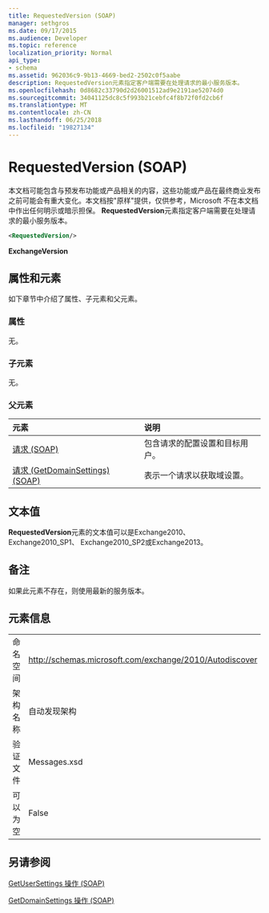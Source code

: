 ```yaml
---
title: RequestedVersion (SOAP)
manager: sethgros
ms.date: 09/17/2015
ms.audience: Developer
ms.topic: reference
localization_priority: Normal
api_type:
- schema
ms.assetid: 962036c9-9b13-4669-bed2-2502c0f5aabe
description: RequestedVersion元素指定客户端需要在处理请求的最小服务版本。
ms.openlocfilehash: 0d8682c33790d2d26001512ad9e2191ae52074d0
ms.sourcegitcommit: 34041125dc8c5f993b21cebfc4f8b72f0fd2cb6f
ms.translationtype: MT
ms.contentlocale: zh-CN
ms.lasthandoff: 06/25/2018
ms.locfileid: "19827134"
---
```

# <a name="requestedversion-soap"></a>RequestedVersion (SOAP)

本文档可能包含与预发布功能或产品相关的内容，这些功能或产品在最终商业发布之前可能会有重大变化。本文档按"原样"提供，仅供参考，Microsoft 不在本文档中作出任何明示或暗示担保。 **RequestedVersion**元素指定客户端需要在处理请求的最小服务版本。 
  
```XML
<RequestedVersion/>
```

 **ExchangeVersion**
## <a name="attributes-and-elements"></a>属性和元素

如下章节中介绍了属性、子元素和父元素。
  
### <a name="attributes"></a>属性

无。
  
### <a name="child-elements"></a>子元素

无。
  
### <a name="parent-elements"></a>父元素

|**元素**|**说明**|
|:-----|:-----|
|[请求 (SOAP)](request-soap.md) <br/> |包含请求的配置设置和目标用户。  <br/> |
|[请求 (GetDomainSettings) (SOAP)](request-getdomainsettingssoap.md) <br/> |表示一个请求以获取域设置。  <br/> |
   
## <a name="text-value"></a>文本值

**RequestedVersion**元素的文本值可以是Exchange2010、 Exchange2010_SP1、 Exchange2010_SP2或Exchange2013。
  
## <a name="remarks"></a>备注

如果此元素不存在，则使用最新的服务版本。
  
## <a name="element-information"></a>元素信息

|||
|:-----|:-----|
|命名空间  <br/> |http://schemas.microsoft.com/exchange/2010/Autodiscover  <br/> |
|架构名称  <br/> |自动发现架构  <br/> |
|验证文件  <br/> |Messages.xsd  <br/> |
|可以为空  <br/> |False  <br/> |
   
## <a name="see-also"></a>另请参阅



[GetUserSettings 操作 (SOAP)](getusersettings-operation-soap.md)
  
[GetDomainSettings 操作 (SOAP)](getdomainsettings-operation-soap.md)


